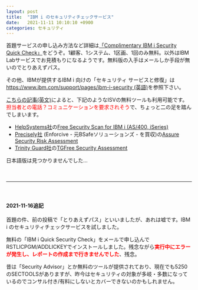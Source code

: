 ```yaml
---
layout: post
title:  "IBM i のセキュリティチェックサービス"
date:   2021-11-11 10:10:10 +0900
categories: セキュリティ
---
```

首題サービスの申し込み方法など詳細は[「Complimentary IBM i Security Quick Check」](https://community.ibm.com/community/user/power/blogs/robert-andrews/2021/10/01/complimentary-ibm-i-security-quick-check)をどうぞ。1顧客、1システム、1区画、1回のみ無料。以外はIBM Labサービスでお見積もりになるようです。無料版の入手はメールしか手段が無いのでとりあえずパス。

その他、IBMが提供するIBM i 向けの「セキュリティ サービスと修復」は[https://www.ibm.com/support/pages/ibm-i-security (英語)](https://www.ibm.com/support/pages/ibm-i-security)を参照下さい。

[こちらの記事(英文)](https://www.itjungle.com/2021/11/08/ibm-offers-free-security-check-for-ibm-i/)によると、下記のようなISVの無料ツールも利用可能です。<span style="color: red">担当者との電話？コミュニケーションを要求されそう</span>で、ちょっと二の足を踏んでしまいます。

* [HelpSystems社](https://www.helpsystems.com/)の[Free Security Scan for IBM i (AS/400, iSeries)](https://www.fortra.com/solutions/ibmi-as400/security-vulnerability-scan)
* [Precisely社](https://www.precisely.com/) (Enforcive - 元BSafeソリューションズ - を買収)の[Assure Security Risk Assessment](https://www.precisely.com/assure-security-risk-assessment?utm_source=Referral&utm_medium=Press-Release)
* [Trinity Guard社](https://trinityguard.com/)の[TGFree Security Assessment](https://trinityguard.com/elis-corner/tgfree-security-assessment/)

日本語版は見つかりませんでした...
<P>　</P>

---
<P>　</P>

#### 2021-11-16追記

首題の件、前の投稿で「とりあえずパス」といいましたが、あれは嘘です。IBM i のセキュリティチェックサービスを試しました。

無料の「IBM i Quick Security Check」をメールで申し込んでRSTLICPGM/ADDLICKEYでインストールしました。残念ながら<span style="color: red">**実行中にエラーが発生し、レポートの作成まで行きませんでした**</span>、残念。

昔は「Security Advisor」とか無料のツールが提供されており、現在でも5250のSECTOOLSがありますが、昨今はセキュリティの対象が多岐・多数になっているのでコンサル付き/有料にしないとカバーできないのかもしれません。


